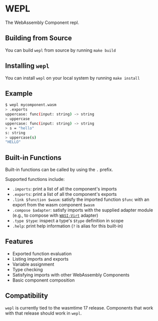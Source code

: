# WEPL

The WebAssembly Component repl.

## Building from Source

You can build `wepl` from source by running `make build`

## Installing `wepl`

You can install `wepl` on your local system by running `make install`

## Example

```bash
$ wepl mycomponent.wasm
> .exports
uppercase: func(input: string) -> string
> uppercase
uppercase: func(input: string) -> string
> s = "hello"
s: string
> uppercase(s)
"HELLO"
```

## Built-in Functions

Built-in functions can be called by using the `.` prefix.

Supported functions include:
* `.imports`: print a list of all the component's imports
* `.exports`: print a list of all the component's exports
* `.link $function $wasm`: satisfy the imported function `$func` with an export from the wasm component `$wasm`
* `.compose $adapter`: satisfy imports with the supplied adapter module (e.g., to compose with [`WASI-Virt`](https://github.com/bytecodealliance/WASI-Virt) adapter)
* `.type $type`: inspect a type's `$type` definition in scope
* `.help`: print help information (`?` is alias for this built-in)

## Features

* Exported function evaluation
* Listing imports and exports
* Variable assignment
* Type checking
* Satisfying imports with other WebAssembly Components
* Basic component composition

## Compatibility

`wepl` is currently tied to the wasmtime 17 release. Components that work with that release should work in `wepl`.
